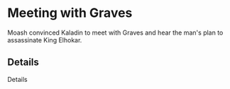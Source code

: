 # Meeting with Graves
Moash convinced Kaladin to meet with Graves and hear the man's plan to assassinate King Elhokar.

## Details
Details
